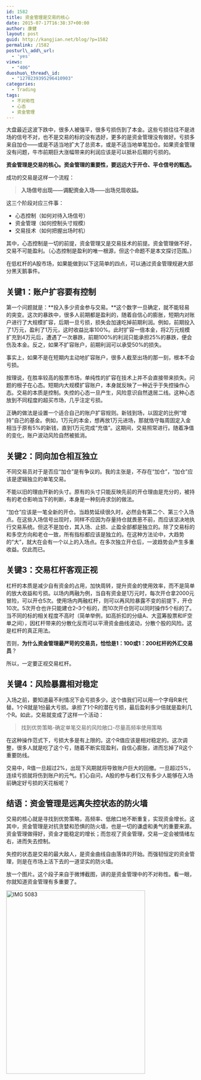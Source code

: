 ```yaml
---
id: 1582
title: 资金管理是交易的核心
date: 2015-07-17T16:38:37+00:00
author: 康健
layout: post
guid: http://kangjian.net/blog/?p=1582
permalink: /1582
posturl\_add\_url:
  - 'yes'
views:
  - "406"
duoshuo\_thread\_id:
  - "1270239395296410903"
categories:
  - Trading
tags:
  - 不对称性
  - 心态
  - 资金管理
---
```

大盘最近这波下跌中，很多人被强平，很多亏损伤到了本金。这些亏损往往不是进场的信号不对，也不是交易的标的没有选好，更多的是资金管理没有做好。亏损多来自加仓——或是不适当地扩大了总资本，或是不适当地单笔加仓。如果资金管理没有问题，牛市前期巨大涨幅带来的利润应该是可以抵补后期的亏损的。 

**资金管理是交易的核心。资金管理的重要性，要远远大于开仓、平仓信号的甄选。** 

成功的交易是这样一个流程： 

> **入场信号出现——调配资金入场——出场兑现收益。** 

这三个阶段对应三件事： 

  * 心态控制（如何对待入场信号）
  * 资金管理（如何控制头寸规模）
  * 交易技术（如何把握出场时机）

其中，心态控制是一切的前提，资金管理又是交易技术的前提。资金管理做不好，交易不可能盈利。（心态控制是盈利的唯一根源，但这个命题不是本文探讨范围。） 

在低杠杆的A股市场，如果能做到以下这简单的四点，可以通过资金管理规避大部分黑天鹅事件。 

## 关键1：账户扩容要有控制

第一个问题就是：**投入多少资金参与交易。**这个数字一旦确定，就不能轻易的突变。这次的暴跌中，很多人前期都是盈利的，随着自信心的膨胀，短期内对账户进行了大规模扩容，后期一旦亏损，损失会加速吃掉前期利润。例如，前期投入了1万元，盈利了1万元，这时收益比率100%。此时扩容一倍本金，将2万元规模扩充到4万元后，遭遇了一次暴跌，前期100%的利润只能承担25%的暴跌，便会伤及本金。反之，如果不扩容账户，前期利润可以承受50%的损失。 

事实上，如果不是在短期内主动地扩容账户，很多人截至出场的那一刻，根本不会亏损。 

按理说，在胜率较高的股票市场，单纯性的扩容在技术上并不会直接带来损失。问题的根子在心态。短期内大规模扩容账户，本身就反映了一种近乎于失控操作心态。交易的本质是控制。失控的心态一旦产生，风险意识自然退居二线。这种心态放到不同程度的超买市场，几乎注定亏损。 

正确的做法是设置一个适合自己的账户扩容规则。新钱到场，以固定的比例“增持”自己的基金。例如，1万元的本金，想再放1万元进场，那就恪守每周固定入金相当于原有5%的新钱，直到1万元完成“充值”。这期间，交易照常进行。随着净值的变化，账户波动风险自然被抵消。 

## 关键2：同向加仓相互独立

不同交易员对于是否应“加仓”是有争议的。我的主张是，不存在“加仓”，“加仓”应该是逻辑独立的单笔交易。 

不能以旧的理由开新的头寸。原有的头寸只能反映先前的开仓理由是充分的，被持有的老仓影响当下的判断，本身是一种刻舟求剑的做法。 

“加仓”应该是一笔全新的开仓。当趋势延续很久时，必然会有第二个、第三个入场点。在这些入场信号出现时，同样不应因为存量持仓就畏葸不前，而应该坚决地执行交易系统。但这不是加仓，其入场、止损、止盈全部都是独立的。除了交易标的和多空方向和老仓一致，所有指标都应该是独立的。在这种方法论中，大趋势的“大”，就大在会有一个以上的入场点。在多次独立开仓后，一波趋势会产生多重收益。仅此而已。 

## 关键3：交易杠杆客观正视

杠杆的本质是减少自有资金的占用，加快周转，提升资金的使用效率，而不是简单的放大收益和亏损。以场内两融为例，当自有资金是1万元时，每次开仓拿2000元冒险，可以开仓5次。使用场内两融杠杆，则可以再风险暴露不变的前提下，开仓10次。5次开仓也许只能建仓2&#8211;3个标的，而10次开仓则可以同时操作5个标的了。当不同的标的相关程度不高时（简单举例，如高折扣的分级A、大蓝筹股票和IF空单之间），因杠杆带来的分散化反而可以平滑资金曲线波动，分散个股的风险。这是杠杆的真正用法。 

否则，**为什么资金管理最严苛的交易员，恰恰是1：100或1：200杠杆的外汇交易员**？ 

所以，一定要正视交易杠杆。 

## 关键4：风险暴露相对稳定

入场之前，要知道最不利情况下会亏损多少。这个值我们可以用一个字母R来代替。1个R就是1份最大亏损。承担了1个R的潜在亏损，最后盈利多少倍就是盈利几个R。如此，交易就变成了这样一个活动： 

> 找到优势策略-确定单笔交易的风险敞口-尽量高频率使用策略 

在这种操作范式下，亏损大多是有上限的。这个R值应该是相对稳定的。这次调整，很多人就是吃了这个亏，随着不断实现盈利，自信心膨胀，进而忘掉了R这个重要防线。 

交易中，R值一旦超过2%，出现下风期就将导致账户巨大的回撤。一旦超过5%，连续亏损就将伤到账户的元气。扪心自问，A股的参与者们又有多少人能够在入场前确定好亏损的天花板呢？ 

## 结语：资金管理是远离失控状态的防火墙

交易的核心就是寻找到优势策略，高频率、低敞口地不断重复，实现资金增长。这其中，资金管理是对抗贪婪和恐惧的防火墙，也是一切的谦虚和勇气的重要来源。资金管理做得好，资金才能稳定的增长；而忽视了资金管理，交易一定会被情绪左右，进而失去控制。 

失控的状态是交易的最大敌人，是资金曲线自由落体的开始。而强韧恒定的资金管理，则是在市场上活下去的一道坚实的防火墙。 

放一个图片。这个段子来自于微博截图，讲的是资金管理中的不对称性。看一眼，你就知道资金管理有多重要了。 

<img style="margin-left:auto;margin-right:auto" src="http://kangjian.net/images/2015/07/IMG_5083.jpg" alt="IMG 5083" border="0" width="371" height="490" />